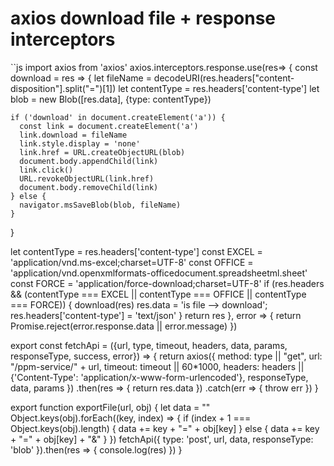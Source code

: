 # axios download file + response interceptors

``js
import axios from 'axios'
axios.interceptors.response.use(res=> {
  const download = res => {
    let fileName = decodeURI(res.headers["content-disposition"].split("=")[1])
    let contentType = res.headers['content-type'] 
    let blob = new Blob([res.data], {type: contentType})
 
    if ('download' in document.createElement('a')) {
      const link = document.createElement('a')
      link.download = fileName
      link.style.display = 'none'
      link.href = URL.createObjectURL(blob)
      document.body.appendChild(link)
      link.click()
      URL.revokeObjectURL(link.href)
      document.body.removeChild(link)
    } else {
      navigator.msSaveBlob(blob, fileName)
    }
  }
 
  let contentType = res.headers['content-type'] 
  const EXCEL = 'application/vnd.ms-excel;charset=UTF-8'
  const OFFICE = 'application/vnd.openxmlformats-officedocument.spreadsheetml.sheet'
  const FORCE = 'application/force-download;charset=UTF-8'
  if (res.headers && (contentType === EXCEL || contentType === OFFICE || contentType === FORCE)) {
    download(res)
    res.data = 'is file --> download';
    res.headers['content-type'] = 'text/json'
  } 
  return res
}, error => {
  return Promise.reject(error.response.data || error.message)
})
 
export const fetchApi = ({url, type, timeout, headers, data, params, responseType, success, error}) => {
  return axios({
    method: type || "get",
    url: "/ppm-service/" + url,
    timeout: timeout || 60*1000,
    headers: headers || {'Content-Type': 'application/x-www-form-urlencoded'},
    responseType,
    data,
    params
  })
  .then(res => {
    return res.data
  })
  .catch(err => {
    throw err
  })
}
 
export function exportFile(url, obj) {
  let data = ""
  Object.keys(obj).forEach((key, index) => {
    if (index + 1 === Object.keys(obj).length) {
      data += key + "=" + obj[key]
    } else {
      data += key + "=" + obj[key] + "&"
    }
  })
  fetchApi({
    type: 'post',
    url,
    data,
    responseType: 'blob'
  }).then(res => {
    console.log(res)
  })
}
```